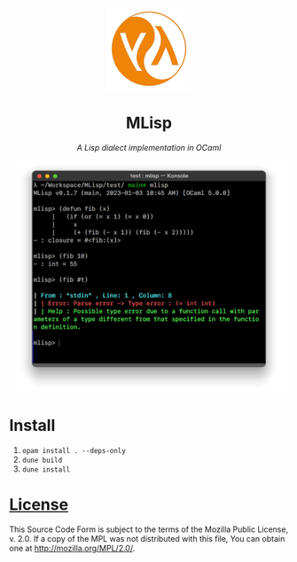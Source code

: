 <div align="center">

![.github/logo.png](.github/logo.png)

# MLisp

*A Lisp dialect implementation in OCaml*

</div>

![./demo](.github/demo.png)

# Install

1. `opam install . --deps-only`
2. `dune build`
3. `dune install`

# [License](./LICENSE)
This Source Code Form is subject to the terms of the
Mozilla Public License, v. 2.0. If a copy of the MPL was not distributed
with this file, You can obtain one at http://mozilla.org/MPL/2.0/.